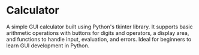 # Calculator
A simple GUI calculator built using Python's tkinter library. It supports basic arithmetic operations with buttons for digits and operators, a display area, and functions to handle input, evaluation, and errors. Ideal for beginners to learn GUI development in Python.
